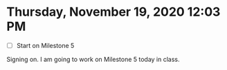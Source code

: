 # Thursday, November 19, 2020 12:03 PM
- [ ] Start on Milestone 5

Signing on. I am going to work on Milestone 5 today in class.

